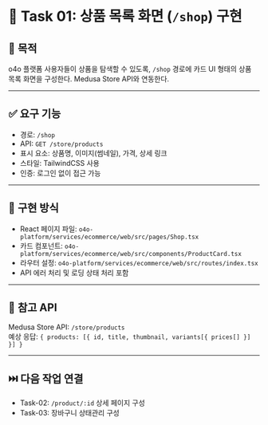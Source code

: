 
# 🛒 Task 01: 상품 목록 화면 (`/shop`) 구현

## 📌 목적
o4o 플랫폼 사용자들이 상품을 탐색할 수 있도록, `/shop` 경로에 카드 UI 형태의 상품 목록 화면을 구성한다. Medusa Store API와 연동한다.

---

## ✅ 요구 기능

- 경로: `/shop`
- API: `GET /store/products`
- 표시 요소: 상품명, 이미지(썸네일), 가격, 상세 링크
- 스타일: TailwindCSS 사용
- 인증: 로그인 없이 접근 가능

---

## 🧱 구현 방식

- React 페이지 파일: `o4o-platform/services/ecommerce/web/src/pages/Shop.tsx`
- 카드 컴포넌트: `o4o-platform/services/ecommerce/web/src/components/ProductCard.tsx`
- 라우터 설정: `o4o-platform/services/ecommerce/web/src/routes/index.tsx`
- API 에러 처리 및 로딩 상태 처리 포함

---

## 🔗 참고 API
Medusa Store API: `/store/products`  
예상 응답: `{ products: [{ id, title, thumbnail, variants[{ prices[] }] }] }`

---

## ⏭️ 다음 작업 연결
- Task-02: `/product/:id` 상세 페이지 구성
- Task-03: 장바구니 상태관리 구성
